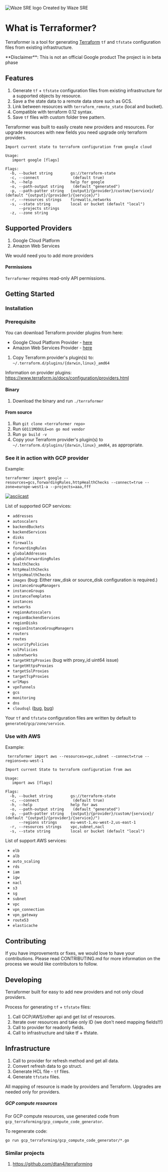 ![Waze SRE logo](docs/waze-sre-logo.png)
Created by Waze SRE

# What is Terraformer?

Terraformer is a tool for generating [Terraform](https://www.terraform.io/) `tf` and `tfstate` configuration files from existing infrastructure.

<aside class="notice">
 **Disclaimer**: This is not an official Google product
 The project is in beta phase
</aside>

## Features

1.  Generate `tf` + `tfstate` configuration files from existing infrastructure for a
    supported objects by resource.
2.  Save a the state data to a remote data store such as GCS.
3.  Link between resources with `terraform_remote_state` (local and bucket).
4.  Compatible with terraform 0.12 syntax.
5.  Save `tf` files with custom folder tree pattern.

Terraformer was built to easily create new providers and resources.
For upgrade resources with new fields you need upgrade only terraform providers. 

```
Import current state to terraform configuration from google cloud

Usage:
   import google [flags]

Flags:
  -b, --bucket string        gs://terraform-state
  -c, --connect               (default true)
  -h, --help                 help for google
  -o, --path-output string    (default "generated")
  -p, --path-patter string   {output}/{provider}/custom/{service}/ (default "{output}/{provider}/{service}/")
  -r, --resources strings    firewalls,networks
  -s, --state string         local or bucket (default "local")
      --projects strings
  -z, --zone string
```

## Supported Providers

1.  Google Cloud Platform
2.  Amazon Web Services

We would need you to add more providers

#### Permissions

`Terraformer` requires read-only API permissions.

## Getting Started

### Installation

### Prerequisite

You can download Terraform provider plugins from here:
* Google Cloud Platform Provider - [here](https://releases.hashicorp.com/terraform-provider-google/)
* Amazon Web Services Provider - [here](https://releases.hashicorp.com/terraform-provider-aws/)

1. Copy Terraform provider's plugin(s) to:
   `~/.terraform.d/plugins/{darwin,linux}_amd64`

Information on provider plugins:
https://www.terraform.io/docs/configuration/providers.html


#### Binary

1. Download the binary and run `./terraformer`

#### From source

1.  Run `git clone <terraformer repo>`
2.  Run `GO111MODULE=on go mod vendor`
3.  Run `go build -v`
4.  Copy your Terraform provider's plugin(s) to
    `~/.terraform.d/plugins/{darwin,linux}_amd64`, as appropriate.
    
### See it in action with GCP provider
Example:
```
terraformer import google --resources=gcs,forwardingRules,httpHealthChecks --connect=true --zone=europe-west1-a --projects=aaa,fff
```
[![asciicast](https://asciinema.org/a/243961.svg)](https://asciinema.org/a/243961)


List of supported GCP services:

*   `addresses`
*   `autoscalers`
*   `backendBuckets`
*   `backendServices`
*   `disks`
*   `firewalls`
*   `forwardingRules`
*   `globalAddresses`
*   `globalForwardingRules`
*   `healthChecks`
*   `httpHealthChecks`
*   `httpsHealthChecks`
*   `images` (bug: Either raw_disk or source_disk configuration is required.)
*   `instanceGroupManagers`
*   `instanceGroups`
*   `instanceTemplates`
*   `instances`
*   `networks`
*   `regionAutoscalers`
*   `regionBackendServices`
*   `regionDisks`
*   `regionInstanceGroupManagers`
*   `routers`
*   `routes`
*   `securityPolicies`
*   `sslPolicies`
*   `subnetworks`
*   `targetHttpProxies` (bug with proxy_id uint64 issue)
*   `targetHttpsProxies`
*   `targetSslProxies`
*   `targetTcpProxies`
*   `urlMaps`
*   `vpnTunnels`
*   `gcs`
*   `monitoring`
*   `dns`
*   `cloudsql` ([bug](https://github.com/terraform-providers/terraform-provider-google/issues/2716), [bug](https://github.com/GoogleCloudPlatform/magic-modules/pull/1097))

Your `tf` and `tfstate` configuration files are written by default to
`generated/gcp/zone/service`.

### Use with AWS

Example:

```
 terraformer import aws --resources=vpc,subnet --connect=true --regions=eu-west-1
```

```
Import current State to terraform configuration from aws

Usage:
   import aws [flags]

Flags:
  -b, --bucket string        gs://terraform-state
  -c, --connect               (default true)
  -h, --help                 help for aws
  -o, --path-output string    (default "generated")
  -p, --path-patter string   {output}/{provider}/custom/{service}/ (default "{output}/{provider}/{service}/")
      --regions strings      eu-west-1,eu-west-2,us-east-1
  -r, --resources strings    vpc,subnet,nacl
  -s, --state string         local or bucket (default "local")
```

List of support AWS services:

*   `elb`
*   `alb`
*   `auto_scaling`
*   `rds`
*   `iam`
*   `igw`
*   `nacl`
*   `s3`
*   `sg`
*   `subnet`
*   `vpc`
*   `vpn_connection`
*   `vpn_gateway`
*   `route53`
*   `elasticache`

## Contributing

If you have improvements or fixes, we would love to have your contributions.
Please read CONTRIBUTING.md for more information on the process we would like
contributors to follow.

## Developing
Terraformer built for easy to add new providers and not only cloud providers.

Process for generating `tf` + `tfstate` files:

1.  Call GCP/AWS/other api and get list of resources.
2.  Iterate over resources and take only ID (we don't need mapping fields!!!)
3.  Call to provider for readonly fields.
4.  Call to infrastructure and take tf + tfstate.

## Infrastructure

1.  Call to provider for refresh method and get all data.
2.  Convert refresh data to go struct.
3.  Generate HCL file - `tf` files.
4.  Generate `tfstate` files.

All mapping of resource is made by providers and Terraform. Upgrades are needed only
for providers.

##### GCP compute resources

For GCP compute resources, use generated code from
`gcp_terraforming/gcp_compute_code_generator`.

To regenerate code:

```
go run gcp_terraforming/gcp_compute_code_generator/*.go
```

### Similar projects

1.  https://github.com/dtan4/terraforming
